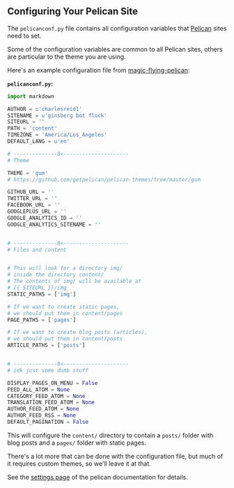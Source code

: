 ## Configuring Your Pelican Site

The `pelicanconf.py` file contains all configuration variables
that [Pelican](https://github.com/getpelican/pelican) sites need to set.

Some of the configuration variables are common to all Pelican sites,
others are particular to the theme you are using.

Here's an example configuration file from 
[magic-flying-pelican](https://github.com/charlesreid1/magic-flying-pelican):

**`pelicanconf.py`:**

```python
import markdown

AUTHOR = u'charlesreid1'
SITENAME = u'ginsberg bot flock'
SITEURL = ''
PATH = 'content'
TIMEZONE = 'America/Los_Angeles'
DEFAULT_LANG = u'en'

# --------------8<---------------------
# Theme

THEME = 'gum'
# https://github.com/getpelican/pelican-themes/tree/master/gum

GITHUB_URL = ''
TWITTER_URL = ''
FACEBOOK_URL = ''
GOOGLEPLUS_URL = ''
GOOGLE_ANALYTICS_ID = ''
GOOGLE_ANALYTICS_SITENAME = ''


# --------------8<---------------------
# Files and content


# This will look for a directory img/ 
# inside the directory content/
# The contents of img/ will be available at 
# {{ SITEURL }}/img
STATIC_PATHS = ['img']

# If we want to create static pages,
# we should put them in content/pages
PAGE_PATHS = ['pages']

# If we want to create blog posts (articles),
# we should put them in content/posts
ARTICLE_PATHS = ['posts']


# --------------8<---------------------
# idk just some dumb stuff

DISPLAY_PAGES_ON_MENU = False
FEED_ALL_ATOM = None
CATEGORY_FEED_ATOM = None
TRANSLATION_FEED_ATOM = None
AUTHOR_FEED_ATOM = None
AUTHOR_FEED_RSS = None
DEFAULT_PAGINATION = False
```

This will configure the `content/` directory
to contain a `posts/` folder with blog posts
and a `pages/` folder with static pages.

There's a lot more that can be done with the 
configuration file, but much of it requires
custom themes, so we'll leave it at that.

See the [settings page](http://docs.getpelican.com/en/stable/settings.html?highlight=configuration)
of the pelican documentation for details.

